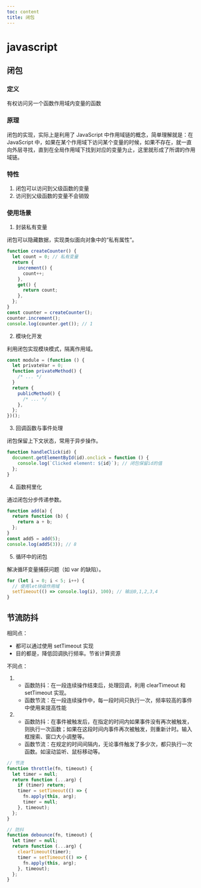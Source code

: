 ```yaml
---
toc: content
title: 闭包
---
```


# javascript

## 闭包

### 定义

有权访问另一个函数作用域内变量的函数

### 原理

闭包的实现，实际上是利用了 JavaScript 中作用域链的概念，简单理解就是：在 JavaScript 中，如果在某个作用域下访问某个变量的时候，如果不存在，就一直向外层寻找，直到在全局作用域下找到对应的变量为止，这里就形成了所谓的作用域链。

### 特性

1. 闭包可以访问到父级函数的变量
2. 访问到父级函数的变量不会销毁

### 使用场景

1. 封装私有变量

闭包可以隐藏数据，实现类似面向对象中的“私有属性”。

```javascript
function createCounter() {
  let count = 0; // 私有变量
  return {
    increment() {
      count++;
    },
    get() {
      return count;
    },
  };
}
const counter = createCounter();
counter.increment();
console.log(counter.get()); // 1
```

2. 模块化开发

利用闭包实现模块模式，隔离作用域。

```javascript
const module = (function () {
  let privateVar = 0;
  function privateMethod() {
    /* ... */
  }
  return {
    publicMethod() {
      /* ... */
    },
  };
})();
```

3. 回调函数与事件处理

闭包保留上下文状态，常用于异步操作。

```javascript
function handleClick(id) {
  document.getElementById(id).onclick = function () {
    console.log(`Clicked element: ${id}`); // 闭包保留id的值
  };
}
```

4. 函数柯里化

通过闭包分步传递参数。

```javascript
function add(a) {
  return function (b) {
    return a + b;
  };
}
const add5 = add(5);
console.log(add5(3)); // 8
```

5. 循环中的闭包

解决循环变量捕获问题（如 var 的缺陷）。

```javascript
for (let i = 0; i < 5; i++) {
  // 使用let块级作用域
  setTimeout(() => console.log(i), 100); // 输出0,1,2,3,4
}
```

## 节流防抖

相同点：

- 都可以通过使用 setTimeout 实现
- 目的都是，降低回调执行频率。节省计算资源

不同点：

1.  - 函数防抖：在一段连续操作结束后，处理回调，利用 clearTimeout 和 setTimeout 实现。
    - 函数节流：在一段连续操作中，每一段时间只执行一次，频率较高的事件中使用来提高性能

2.  - 函数防抖：在事件被触发后，在指定的时间内如果事件没有再次被触发，则执行一次函数；如果在这段时间内事件再次被触发，则重新计时。输入框搜索、窗口大小调整等。
    - 函数节流：在规定的时间间隔内，无论事件触发了多少次，都只执行一次函数。如滚动监听、鼠标移动等。

```js
// 节流
function throttle(fn, timeout) {
  let timer = null;
  return function (...arg) {
    if (timer) return;
    timer = setTimeout(() => {
      fn.apply(this, arg);
      timer = null;
    }, timeout);
  };
}

// 防抖
function debounce(fn, timeout) {
  let timer = null;
  return function (...arg) {
    clearTimeout(timer);
    timer = setTimeout(() => {
      fn.apply(this, arg);
    }, timeout);
  };
}
```

<BackTop></BackTop>